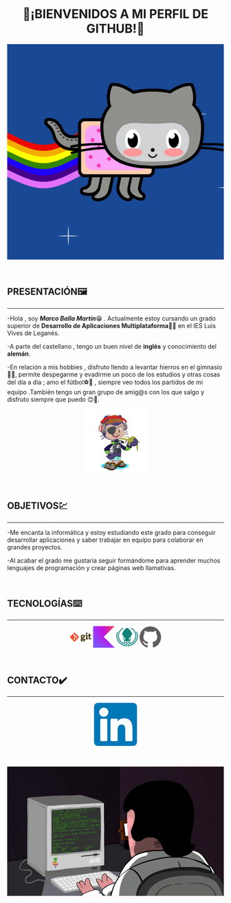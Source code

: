 <h1><div align="center">👋¡BIENVENIDOS A MI PERFIL DE GITHUB!👋</h1>
<div align="center"><img src="img/octogatoarcoiris.gif" alt="" align="center" width=800 height=500></div>

<p>
   &nbsp
</p>

## **PRESENTACIÓN**🖼️
----

-Hola , soy ***Marco Balla Martín***😁 . Actualmente estoy cursando un grado superior de **Desarrollo de Aplicaciones Multiplataforma**🧑‍💻 en el IES Luis Vives de Leganés.

-A parte del castellano , tengo un buen nivel de **inglés** y conocimiento del **alemán**.

-En relación a mis hobbies , disfruto llendo a levantar hierros en el gimnasio🏋️‍♂️,  permite despegarme y evadirme un poco de los estudios y otras cosas del día a día ; amo el fútbol⚽🥅 , siempre veo todos los partidos de mi equipo .También  tengo un gran grupo de amig@s con los que salgo y disfruto siempre que puedo 😊🍻.

<div align="center"><img src="img/octogato.png" alt="" align="center" width=150 ></div>
<p>
   &nbsp
</p>

## **OBJETIVOS**💹
----
-Me encanta la informática  y estoy estudiando este grado para conseguir desarrollar aplicaciones y saber trabajar en equipo para colaborar en grandes proyectos.

-Al acabar el grado me gustaría seguir formándome para aprender muchos lenguajes de programación y crear páginas web llamativas.
<p>
   &nbsp
</p>


## **TECNOLOGÍAS**⌨️
-----
<div align="center"><img src="img/git.png" alt="" align="center" width=50> <img src="img/kotlin.svg" alt="" align="center" width=50> <img src="img/gitkraken.png" alt="" align="center" width=50> <img src="img/github.svg" alt="" align="center" width=50> </div>
<p>
   &nbsp
</p>


## **CONTACTO**✔️
----
 <div align="center"><a href="https://www.linkedin.com/feed/?trk=sem-ga_campid%3D18146679037_asid%3D140850334975_crid%3D619061882347_kw%3Dlinkedin_d%3Dc_tid%3Dkwd-148086543_n%3Dg_mt%3De_geo%3D1005493_slid%3D"><img src=img/linkedin.png width=100></a>

<p>
   &nbsp
</p>
<div align="center"><img src="img/progrmador.gif" alt="" align="center" width=800 height=300></div>